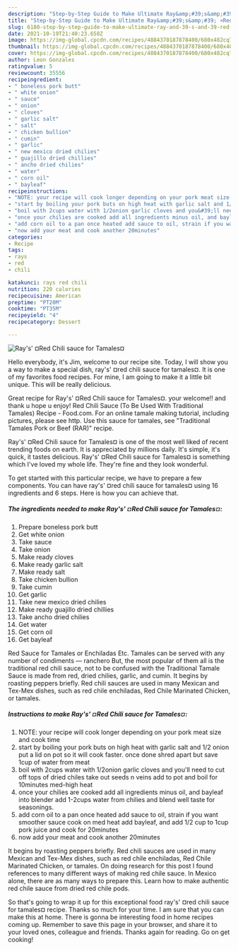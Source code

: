 ```yaml
---
description: "Step-by-Step Guide to Make Ultimate Ray&amp;#39;s&amp;#39; ¤Red Chili sauce for Tamales¤"
title: "Step-by-Step Guide to Make Ultimate Ray&amp;#39;s&amp;#39; ¤Red Chili sauce for Tamales¤"
slug: 6180-step-by-step-guide-to-make-ultimate-ray-and-39-s-and-39-red-chili-sauce-for-tamales
date: 2021-10-19T21:40:23.658Z
image: https://img-global.cpcdn.com/recipes/4884370187878400/680x482cq70/rays-red-chili-sauce-for-tamales-recipe-main-photo.jpg
thumbnail: https://img-global.cpcdn.com/recipes/4884370187878400/680x482cq70/rays-red-chili-sauce-for-tamales-recipe-main-photo.jpg
cover: https://img-global.cpcdn.com/recipes/4884370187878400/680x482cq70/rays-red-chili-sauce-for-tamales-recipe-main-photo.jpg
author: Leon Gonzales
ratingvalue: 5
reviewcount: 35556
recipeingredient:
- " boneless pork butt"
- " white onion"
- " sauce"
- " onion"
- " cloves"
- " garlic salt"
- " salt"
- " chicken bullion"
- " cumin"
- " garlic"
- " new mexico dried chilies"
- " guajillo dried chillies"
- " ancho dried chilies"
- " water"
- " corn oil"
- " bayleaf"
recipeinstructions:
- "NOTE: your recipe will cook longer depending on your pork meat size and cook time"
- "start by boiling your pork buts on high heat with garlic salt and 1/2 onion put a lid on pot so it will cook faster. once done shred apart but save 1cup of water from meat"
- "boil with 2cups water with 1/2onion garlic cloves and you&#39;ll need to cut off tops of dried chiles take out seeds n veins add to pot and boil for 10minutes med-high heat"
- "once your chilies are cooked add all ingredients minus oil, and bayleaf into blender add 1-2cups water from chilies and blend well taste for seasonings."
- "add corn oil to a pan once heated add sauce to oil, strain if you want smoother sauce cook on med heat add bayleaf, and add 1/2 cup to 1cup pork juice and cook for 20minutes"
- "now add your meat and cook another 20minutes"
categories:
- Recipe
tags:
- rays
- red
- chili

katakunci: rays red chili 
nutrition: 220 calories
recipecuisine: American
preptime: "PT20M"
cooktime: "PT35M"
recipeyield: "4"
recipecategory: Dessert

---
```



![Ray&#39;s&#39; ¤Red Chili sauce for Tamales¤](https://img-global.cpcdn.com/recipes/4884370187878400/680x482cq70/rays-red-chili-sauce-for-tamales-recipe-main-photo.jpg)

Hello everybody, it's Jim, welcome to our recipe site. Today, I will show you a way to make a special dish, ray&#39;s&#39; ¤red chili sauce for tamales¤. It is one of my favorites food recipes. For mine, I am going to make it a little bit unique. This will be really delicious.

Great recipe for Ray&#39;s&#39; ¤Red Chili sauce for Tamales¤. your welcome!! and thank u hope u enjoy! Red Chili Sauce (To Be Used With Traditional Tamales) Recipe - Food.com. For an online tamale making tutorial, including pictures, please see http. Use this sauce for tamales, see &#34;Traditional Tamales Pork or Beef (RAR)&#34; recipe.

Ray&#39;s&#39; ¤Red Chili sauce for Tamales¤ is one of the most well liked of recent trending foods on earth. It is appreciated by millions daily. It's simple, it's quick, it tastes delicious. Ray&#39;s&#39; ¤Red Chili sauce for Tamales¤ is something which I've loved my whole life. They're fine and they look wonderful.


To get started with this particular recipe, we have to prepare a few components. You can have ray&#39;s&#39; ¤red chili sauce for tamales¤ using 16 ingredients and 6 steps. Here is how you can achieve that.

<!--inarticleads1-->

##### The ingredients needed to make Ray&#39;s&#39; ¤Red Chili sauce for Tamales¤:

1. Prepare  boneless pork butt
1. Get  white onion
1. Take  sauce
1. Take  onion
1. Make ready  cloves
1. Make ready  garlic salt
1. Make ready  salt
1. Take  chicken bullion
1. Take  cumin
1. Get  garlic
1. Take  new mexico dried chilies
1. Make ready  guajillo dried chillies
1. Take  ancho dried chilies
1. Get  water
1. Get  corn oil
1. Get  bayleaf


Red Sauce for Tamales or Enchiladas Etc. Tamales can be served with any number of condiments — ranchero But, the most popular of them all is the traditional red chili sauce, not to be confused with the Traditional Tamale Sauce is made from red, dried chilies, garlic, and cumin. It begins by roasting peppers briefly. Red chili sauces are used in many Mexican and Tex-Mex dishes, such as red chile enchiladas, Red Chile Marinated Chicken, or tamales. 

<!--inarticleads2-->

##### Instructions to make Ray&#39;s&#39; ¤Red Chili sauce for Tamales¤:

1. NOTE: your recipe will cook longer depending on your pork meat size and cook time
1. start by boiling your pork buts on high heat with garlic salt and 1/2 onion put a lid on pot so it will cook faster. once done shred apart but save 1cup of water from meat
1. boil with 2cups water with 1/2onion garlic cloves and you&#39;ll need to cut off tops of dried chiles take out seeds n veins add to pot and boil for 10minutes med-high heat
1. once your chilies are cooked add all ingredients minus oil, and bayleaf into blender add 1-2cups water from chilies and blend well taste for seasonings.
1. add corn oil to a pan once heated add sauce to oil, strain if you want smoother sauce cook on med heat add bayleaf, and add 1/2 cup to 1cup pork juice and cook for 20minutes
1. now add your meat and cook another 20minutes


It begins by roasting peppers briefly. Red chili sauces are used in many Mexican and Tex-Mex dishes, such as red chile enchiladas, Red Chile Marinated Chicken, or tamales. On doing research for this post I found references to many different ways of making red chile sauce. In Mexico alone, there are as many ways to prepare this. Learn how to make authentic red chile sauce from dried red chile pods. 

So that's going to wrap it up for this exceptional food ray&#39;s&#39; ¤red chili sauce for tamales¤ recipe. Thanks so much for your time. I am sure that you can make this at home. There is gonna be interesting food in home recipes coming up. Remember to save this page in your browser, and share it to your loved ones, colleague and friends. Thanks again for reading. Go on get cooking!
